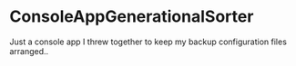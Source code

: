 # ConsoleAppGenerationalSorter

Just a console app I threw together to keep my backup configuration files arranged..
